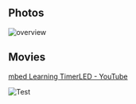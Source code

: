 ## Photos
![overview](https://github.com/shirokunet/mbedLearning/raw/master/images/IMG_20181005_131107.jpg)

## Movies
[mbed Learning TimerLED - YouTube](https://www.youtube.com/watch?v=zgL78B73KQg)

![Test](https://github.com/shirokunet/mbedLearning/raw/master/images/TimerLED.gif)
